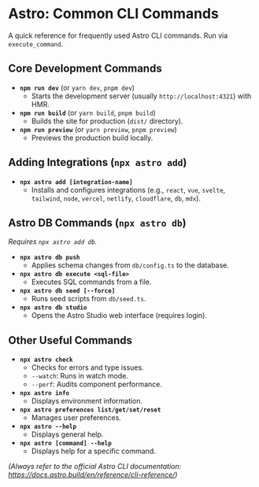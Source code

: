 # Astro: Common CLI Commands

A quick reference for frequently used Astro CLI commands. Run via `execute_command`.

## Core Development Commands

*   **`npm run dev`** (or `yarn dev`, `pnpm dev`)
    *   Starts the development server (usually `http://localhost:4321`) with HMR.
*   **`npm run build`** (or `yarn build`, `pnpm build`)
    *   Builds the site for production (`dist/` directory).
*   **`npm run preview`** (or `yarn preview`, `pnpm preview`)
    *   Previews the production build locally.

## Adding Integrations (`npx astro add`)

*   **`npx astro add [integration-name]`**
    *   Installs and configures integrations (e.g., `react`, `vue`, `svelte`, `tailwind`, `node`, `vercel`, `netlify`, `cloudflare`, `db`, `mdx`).

## Astro DB Commands (`npx astro db`)

*Requires `npx astro add db`.*

*   **`npx astro db push`**
    *   Applies schema changes from `db/config.ts` to the database.
*   **`npx astro db execute <sql-file>`**
    *   Executes SQL commands from a file.
*   **`npx astro db seed [--force]`**
    *   Runs seed scripts from `db/seed.ts`.
*   **`npx astro db studio`**
    *   Opens the Astro Studio web interface (requires login).

## Other Useful Commands

*   **`npx astro check`**
    *   Checks for errors and type issues.
    *   `--watch`: Runs in watch mode.
    *   `--perf`: Audits component performance.
*   **`npx astro info`**
    *   Displays environment information.
*   **`npx astro preferences list/get/set/reset`**
    *   Manages user preferences.
*   **`npx astro --help`**
    *   Displays general help.
*   **`npx astro [command] --help`**
    *   Displays help for a specific command.

*(Always refer to the official Astro CLI documentation: https://docs.astro.build/en/reference/cli-reference/)*